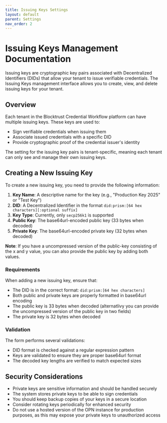 ```yaml
---
title: Issuing Keys Settings
layout: default
parent: Settings
nav_order: 2
---
```


# Issuing Keys Management Documentation

Issuing keys are cryptographic key pairs associated with Decentralized Identifiers (DIDs) that allow your tenant to issue verifiable credentials. The Issuing Keys management interface allows you to create, view, and delete issuing keys for your tenant.

## Overview

Each tenant in the Blocktrust Credential Workflow platform can have multiple issuing keys. These keys are used to:

- Sign verifiable credentials when issuing them
- Associate issued credentials with a specific DID
- Provide cryptographic proof of the credential issuer's identity

The setting for the issuing key pairs is tenant-specific, meaning each tenant can only see and manage their own issuing keys.

## Creating a New Issuing Key

To create a new issuing key, you need to provide the following information:

1. **Key Name**: A descriptive name for the key (e.g., "Production Key 2025" or "Test Key")
2. **DID**: A Decentralized Identifier in the format `did:prism:[64 hex characters][:optional suffix]`
3. **Key Type**: Currently, only `secp256k1` is supported
4. **Public Key**: The base64url-encoded public key (33 bytes when decoded)
5. **Private Key**: The base64url-encoded private key (32 bytes when decoded)

**Note**: If you have a uncompressed version of the public-key consisting of the x and y value, you can also provide the public key by adding both values.

### Requirements

When adding a new issuing key, ensure that:

- The DID is in the correct format: `did:prism:[64 hex characters]`
- Both public and private keys are properly formatted in base64url encoding
- The public key is 33 bytes when decoded (alternatlivy you can provide the uncompressed version of the public key in two fields)
- The private key is 32 bytes when decoded

### Validation

The form performs several validations:
- DID format is checked against a regular expression pattern
- Keys are validated to ensure they are proper base64url format
- The decoded key lengths are verified to match expected sizes

## Security Considerations

- Private keys are sensitive information and should be handled securely
- The system stores private keys to be able to sign credentials
- You should keep backup copies of your keys in a secure location
- Consider rotating keys periodically for enhanced security
- Do not use a hosted version of the OPN instance for production purposes, as this may expose your private keys to unauthorized access
